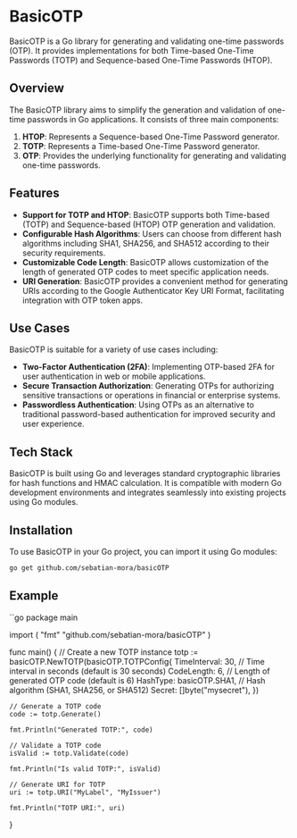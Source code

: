 # BasicOTP

BasicOTP is a Go library for generating and validating one-time passwords (OTP). It provides implementations for both Time-based One-Time Passwords (TOTP) and Sequence-based One-Time Passwords (HTOP).

## Overview

The BasicOTP library aims to simplify the generation and validation of one-time passwords in Go applications. It consists of three main components:

1. **HTOP**: Represents a Sequence-based One-Time Password generator.
2. **TOTP**: Represents a Time-based One-Time Password generator.
3. **OTP**: Provides the underlying functionality for generating and validating one-time passwords.

## Features

- **Support for TOTP and HTOP**: BasicOTP supports both Time-based (TOTP) and Sequence-based (HTOP) OTP generation and validation.
- **Configurable Hash Algorithms**: Users can choose from different hash algorithms including SHA1, SHA256, and SHA512 according to their security requirements.
- **Customizable Code Length**: BasicOTP allows customization of the length of generated OTP codes to meet specific application needs.
- **URI Generation**: BasicOTP provides a convenient method for generating URIs according to the Google Authenticator Key URI Format, facilitating integration with OTP token apps.

## Use Cases

BasicOTP is suitable for a variety of use cases including:

- **Two-Factor Authentication (2FA)**: Implementing OTP-based 2FA for user authentication in web or mobile applications.
- **Secure Transaction Authorization**: Generating OTPs for authorizing sensitive transactions or operations in financial or enterprise systems.
- **Passwordless Authentication**: Using OTPs as an alternative to traditional password-based authentication for improved security and user experience.

## Tech Stack

BasicOTP is built using Go and leverages standard cryptographic libraries for hash functions and HMAC calculation. It is compatible with modern Go development environments and integrates seamlessly into existing projects using Go modules.

## Installation

To use BasicOTP in your Go project, you can import it using Go modules:

```bash
go get github.com/sebatian-mora/basicOTP
```

## Example

``go
package main

import (
"fmt"
"github.com/sebatian-mora/basicOTP"
)

func main() {
// Create a new TOTP instance
totp := basicOTP.NewTOTP(basicOTP.TOTPConfig{
TimeInterval: 30, // Time interval in seconds (default is 30 seconds)
CodeLength: 6, // Length of generated OTP code (default is 6)
HashType: basicOTP.SHA1, // Hash algorithm (SHA1, SHA256, or SHA512)
Secret: []byte("mysecret"),
})

    // Generate a TOTP code
    code := totp.Generate()

    fmt.Println("Generated TOTP:", code)

    // Validate a TOTP code
    isValid := totp.Validate(code)

    fmt.Println("Is valid TOTP:", isValid)

    // Generate URI for TOTP
    uri := totp.URI("MyLabel", "MyIssuer")

    fmt.Println("TOTP URI:", uri)

}

```

```
